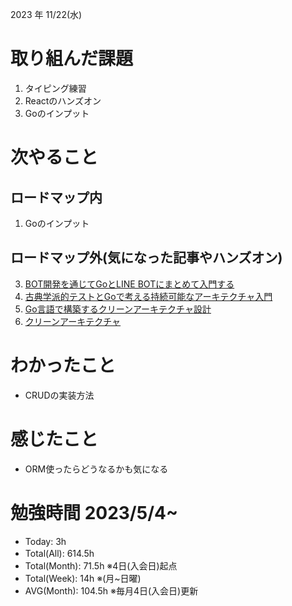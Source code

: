
2023 年 11/22(水)

# 取り組んだ課題

1. タイピング練習
6. Reactのハンズオン
7. Goのインプット

# 次やること

## ロードマップ内

1. Goのインプット

## ロードマップ外(気になった記事やハンズオン)
3. [BOT開発を通じてGoとLINE BOTにまとめて入門する](https://zenn.dev/yagi_eng/books/c0f1a13174737dafa3e9)
4. [古典学派的テストとGoで考える持続可能なアーキテクチャ入門](https://zenn.dev/jy8752/books/73769005e6afa9/viewer/chapter1)
1. [Go言語で構築するクリーンアーキテクチャ設計](https://techbookfest.org/product/9a3U54LBdKDE30ewPS6Ugn?productVariantID=itEzQN5gKZX8gXMmLTEXAB)
5. [クリーンアーキテクチャ](https://nuits.jp/entry/easiest-clean-architecture-2019-09)

# わかったこと

* CRUDの実装方法

# 感じたこと

* ORM使ったらどうなるかも気になる

# 勉強時間 2023/5/4~

* Today: 3h
* Total(All): 614.5h　
* Total(Month): 71.5h ※4日(入会日)起点
* Total(Week): 14h ※(月~日曜)
* AVG(Month): 104.5h ※毎月4日(入会日)更新
